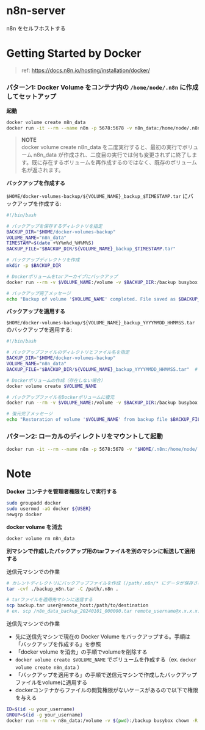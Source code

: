 # n8n-server
n8n をセルフホストする

# Getting Started by Docker

> ref: https://docs.n8n.io/hosting/installation/docker/

### パターン1: Docker Volume をコンテナ内の `/home/node/.n8n` に作成してセットアップ

**起動**

```bash
docker volume create n8n_data
docker run -it --rm --name n8n -p 5678:5678 -v n8n_data:/home/node/.n8n -e N8N_SECURE_COOKIE=false docker.n8n.io/n8nio/n8n
```

> **NOTE**  
> docker volume create n8n_data を二度実行すると、最初の実行でボリューム n8n_data が作成され、二度目の実行では何も変更されずに終了します。既に存在するボリュームを再作成するのではなく、既存のボリューム名が返されます。

**バックアップを作成する**

`$HOME/docker-volumes-backup/${VOLUME_NAME}_backup_$TIMESTAMP.tar` にバックアップを作成する:

```bash
#!/bin/bash

# バックアップを保存するディレクトリを指定
BACKUP_DIR="$HOME/docker-volumes-backup"
VOLUME_NAME="n8n_data"
TIMESTAMP=$(date +%Y%m%d_%H%M%S)
BACKUP_FILE="$BACKUP_DIR/${VOLUME_NAME}_backup_$TIMESTAMP.tar"

# バックアップディレクトリを作成
mkdir -p $BACKUP_DIR

# Dockerボリュームをtarアーカイブにバックアップ
docker run --rm -v $VOLUME_NAME:/volume -v $BACKUP_DIR:/backup busybox tar cvf /backup/$(basename $BACKUP_FILE) /volume

# バックアップ完了メッセージ
echo "Backup of volume '$VOLUME_NAME' completed. File saved as $BACKUP_FILE"
```

**バックアップを適用する**

`$HOME/docker-volumes-backup/${VOLUME_NAME}_backup_YYYYMMDD_HHMMSS.tar` のバックアップを適用する:

```bash
#!/bin/bash

# バックアップファイルのディレクトリとファイル名を指定
BACKUP_DIR="$HOME/docker-volumes-backup"
VOLUME_NAME="n8n_data"
BACKUP_FILE="$BACKUP_DIR/${VOLUME_NAME}_backup_YYYYMMDD_HHMMSS.tar"  # 実際のバックアップファイル名に置き換えてください

# Dockerボリュームの作成（存在しない場合）
docker volume create $VOLUME_NAME

# バックアップファイルをDockerボリュームに復元
docker run --rm -v $VOLUME_NAME:/volume -v $BACKUP_DIR:/backup busybox tar xvf /backup/$(basename $BACKUP_FILE) -C /volume

# 復元完了メッセージ
echo "Restoration of volume '$VOLUME_NAME' from backup file $BACKUP_FILE completed."
```

### パターン2: ローカルのディレクトリをマウントして起動

```bash
docker run -it --rm --name n8n -p 5678:5678 -v "$HOME/.n8n:/home/node/.n8n" -e N8N_SECURE_COOKIE=false docker.n8n.io/n8nio/n8n
```

# Note

**Docker コンテナを管理者権限なしで実行する**

```bash
sudo groupadd docker
sudo usermod -aG docker ${USER}
newgrp docker
```

**docker volume を消去**

```bash
docker volume rm n8n_data
```

**別マシンで作成したバックアップ用のtarファイルを別のマシンに転送して適用する**

送信元マシンでの作業

```bash
# カレントディレクトリにバックアップファイルを作成 (/path/.n8n/* にデータが保存されている場合)
tar -cvf ./backup_n8n.tar -C /path/.n8n .

# tarファイルを適用先マシンに送信する
scp backup.tar user@remote_host:/path/to/destination
# ex. scp /n8n_data_backup_20240101_000000.tar remote_username@x.x.x.x:/home/username
```

送信先マシンでの作業

- 先に送信先マシンで現在の Docker Volume をバックアップする。手順は「バックアップを作成する」を参照
- 「docker volume を消去」の手順でvolumeを削除する
- `docker volume create $VOLUME_NAME` でボリュームを作成する（ex. `docker volume create n8n_data` ）
- 「バックアップを適用する」の手順で送信元マシンで作成したバックアップファイルをvolumeに適用する
- dockerコンテナからファイルの閲覧権限がないケースがあるので以下で権限を与える

```bash
ID=$(id -u your_username)
GROUP=$(id -g your_username)
docker run --rm -v n8n_data:/volume -v $(pwd):/backup busybox chown -R $ID:$GROUP /volume
```
